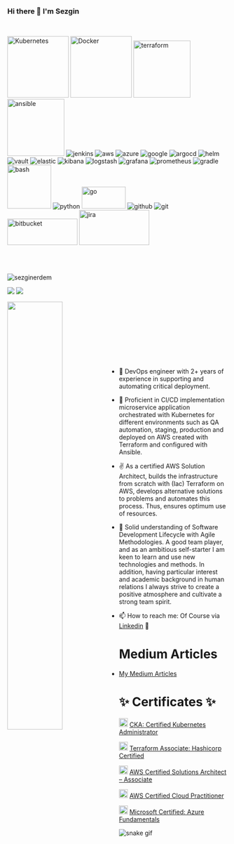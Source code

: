 ### Hi there 👋 I'm Sezgin


<br>

<p align="left">
  <img src="https://www.vectorlogo.zone/logos/kubernetes/kubernetes-ar21.svg" alt="Kubernetes" width="140"/>
  <img src="https://www.vectorlogo.zone/logos/docker/docker-ar21.svg" alt="Docker" width="140"/>
  <img src="https://www.vectorlogo.zone/logos/terraformio/terraformio-ar21.svg" alt="terraform" width="130"/>
  <img src="https://www.vectorlogo.zone/logos/ansible/ansible-ar21.svg" alt="ansible" width="130"/>
  <img src="https://www.vectorlogo.zone/logos/jenkins/jenkins-ar21.svg" alt="jenkins"/>
  <img src="https://www.vectorlogo.zone/logos/amazon_aws/amazon_aws-ar21.svg" alt="aws"/>
  <img src="https://www.vectorlogo.zone/logos/microsoft_azure/microsoft_azure-ar21.svg" alt="azure"/>
  <img src="https://www.vectorlogo.zone/logos/google_cloud/google_cloud-ar21.svg" alt="google"/>
  <img src="https://www.vectorlogo.zone/logos/argoprojio/argoprojio-ar21.svg" alt="argocd"/>
  <img src="https://www.vectorlogo.zone/logos/helmsh/helmsh-icon.svg" alt="helm"/>
  <img src="https://www.vectorlogo.zone/logos/vaultproject/vaultproject-ar21.svg" alt="vault"/>
  <img src="https://www.vectorlogo.zone/logos/elastic/elastic-ar21.svg" alt="elastic"/>
  <img src="https://www.vectorlogo.zone/logos/elasticco_kibana/elasticco_kibana-ar21.svg" alt="kibana"/>
  <img src="https://www.vectorlogo.zone/logos/elasticco_logstash/elasticco_logstash-ar21.svg" alt="logstash"/>
  <img src="https://www.vectorlogo.zone/logos/grafana/grafana-ar21.svg" alt="grafana"/>
  <img src="https://www.vectorlogo.zone/logos/prometheusio/prometheusio-ar21.svg" alt="prometheus"/>
  <img src="https://www.vectorlogo.zone/logos/gradle/gradle-ar21.svg" alt="gradle"/>
  <img src="https://www.vectorlogo.zone/logos/gnu_bash/gnu_bash-official.svg" alt="bash" width="100"/>
  <img src="https://www.vectorlogo.zone/logos/python/python-ar21.svg" alt="python"/>
  <img src="https://www.vectorlogo.zone/logos/golang/golang-official.svg" alt="go" width="100" height="50" />
  <img src="https://www.vectorlogo.zone/logos/github/github-ar21.svg" alt="github" />
  <img src="https://www.vectorlogo.zone/logos/git-scm/git-scm-ar21.svg" alt="git" />
  <img src="https://www.vectorlogo.zone/logos/bitbucket/bitbucket-official.svg" alt="bitbucket" width="160" height="60" />
  <img src="https://www.vectorlogo.zone/logos/atlassian_jira/atlassian_jira-ar21.svg" alt="jira" width="160" height="80" />

</p>

<br>
<br>

<p align="left"> <img src="https://komarev.com/ghpvc/?username=sezginerdem" alt="sezginerdem" /> </p>

[![](https://img.shields.io/badge/linkedin-%230077B5.svg?&style=for-the-badge&logo=linkedin&logoColor=white)](https://www.linkedin.com/in/sezginerdem/)
[![](https://img.shields.io/badge/medium-%2312100E.svg?&style=for-the-badge&logo=medium&logoColor=white)](https://serdem.medium.com/)

<img src="https://github-readme-stats.vercel.app/api?username=sezginerdem&show_icons=true&theme=vision-friendly-dark" align='left' width="50%">

<br><br><br><br><br><br><br><br>


- 🔭 DevOps engineer with 2+ years of experience in supporting and automating critical deployment.
- 🌱 Proficient in CI/CD implementation microservice application orchestrated with Kubernetes for different environments such as QA automation, staging, production and deployed on AWS created with Terraform and configured with Ansible.
- ✌ As a certified AWS Solution Architect, builds the infrastructure from scratch with (Iac) Terraform on AWS, develops alternative solutions to problems and automates this process. Thus, ensures optimum use of resources.
- 👯 Solid understanding of Software Development Lifecycle with Agile Methodologies. A good team player, and as an ambitious self-starter I am keen to learn and use new technologies and methods. In addition, having particular interest and academic background in human relations I always strive to create a positive atmosphere and cultivate a strong team spirit.

- 📫 How to reach me: Of Course via [Linkedin](https://www.linkedin.com/in/sezginerdem/) 👀

# Medium Articles

- [My Medium Articles](https://serdem.medium.com/)

# ✨ Certificates ✨

<img src="https://www.vectorlogo.zone/logos/kubernetes/kubernetes-icon.svg" alt="kubernetes" width="20"/> [CKA: Certified Kubernetes Administrator](https://www.credly.com/badges/c085d450-cf01-4060-8276-4581ce2e1ff2/public_url)

<img src="https://www.vectorlogo.zone/logos/terraformio/terraformio-icon.svg" alt="terraform" width="20"/> [Terraform Associate: Hashicorp Certified](https://www.credly.com/badges/4b4b50bb-c8c4-4a65-a65f-be4bb1b73df0/public_url)

<img src="https://www.vectorlogo.zone/logos/amazon_aws/amazon_aws-icon.svg" alt="aws" width="20"/> [AWS Certified Solutions Architect – Associate](https://www.credly.com/badges/f2d275ff-a222-4d7a-bd75-588022e95be6/public_url)

<img src="https://www.vectorlogo.zone/logos/amazon_aws/amazon_aws-icon.svg" alt="aws" width="20"/> [AWS Certified Cloud Practitioner](https://www.credly.com/badges/f0e35d94-ecbe-44ff-abd6-e3d117b7d7a6/public_url)

<img src="https://www.vectorlogo.zone/logos/microsoft_azure/microsoft_azure-icon.svg" alt="azure" width="20"/> [Microsoft Certified: Azure Fundamentals](https://www.credly.com/badges/7320a29e-62ad-48d9-a728-34007275a737/public_url)

![snake gif](https://github.com/sezginerdem/sezginerdem/blob/output/github-contribution-grid-snake.gif)
